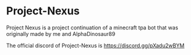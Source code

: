 # Project-Nexus
Project Nexus is a project continuation of a minecraft tpa bot that was originally made by me and AlphaDinosaur89

The official discord of Project-Nexus is https://discord.gg/pXadu2wBYM
